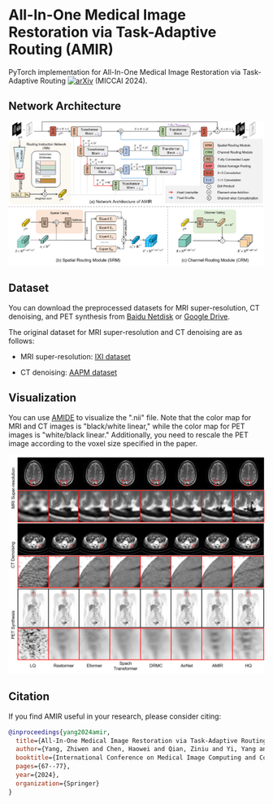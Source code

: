 # All-In-One Medical Image Restoration via Task-Adaptive Routing (AMIR)

PyTorch implementation for All-In-One Medical Image Restoration via Task-Adaptive Routing [![arXiv](https://img.shields.io/badge/arXiv-b31b1b.svg)](https://arxiv.org/abs/2405.19769) (MICCAI 2024).

## Network Architecture

![](README.assets/network_arch.png)

## Dataset

You can download the preprocessed datasets for MRI super-resolution, CT denoising, and PET synthesis from [Baidu Netdisk](https://pan.baidu.com/s/1oBBG_Stcn7cfO8U49S146w?pwd=3x13) or [Google Drive](https://drive.google.com/drive/folders/12Qdkdms14Kfv3P60clyCURtnoFpLhFnX?usp=sharing).

The original dataset for MRI super-resolution and CT denoising are as follows:

- MRI super-resolution: [IXI dataset](http://brain-development.org/ixi-dataset/)

- CT denoising: [AAPM dataset](https://www.aapm.org/grandchallenge/lowdosect/)

## Visualization

You can use [AMIDE](https://amide.sourceforge.net/) to visualize the ".nii" file. Note that the color map for MRI and CT images is "black/white linear," while the color map for PET images is "white/black linear." Additionally, you need to rescale the PET image according to the voxel size specified in the paper.

![](README.assets/vis.png)

## Citation

If you find AMIR useful in your research, please consider citing:

```bibtex
@inproceedings{yang2024amir,
  title={All-In-One Medical Image Restoration via Task-Adaptive Routing},
  author={Yang, Zhiwen and Chen, Haowei and Qian, Ziniu and Yi, Yang and Zhang, Hui and Zhao, Dan and Wei, Bingzheng and Xu, Yan},
  booktitle={International Conference on Medical Image Computing and Computer-Assisted Intervention},
  pages={67--77},
  year={2024},
  organization={Springer}
}
```

